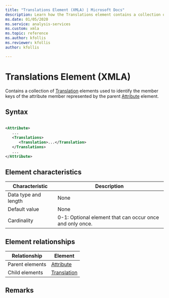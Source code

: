 ```yaml
---
title: "Translations Element (XMLA) | Microsoft Docs"
description: Learn how the Translations element contains a collection of Translation elements used to identify the member keys of the attribute member represented by the parent Attribute element.
ms.date: 01/05/2020
ms.service: analysis-services
ms.custom: xmla
ms.topic: reference
ms.author: kfollis
ms.reviewer: kfollis
author: kfollis

---
```

# Translations Element (XMLA)

  Contains a collection of [Translation](../xml-elements-properties/translation-element-xmla.md) elements used to identify the member keys of the attribute member represented by the parent [Attribute](../xml-elements-properties/attribute-element-xmla.md) element.  
  
## Syntax  
  
```xml  
  
<Attribute>  
   ...  
   <Translations>  
      <Translation>...</Translation>  
   </Translations>  
   ...  
</Attribute>  
```  
  
## Element characteristics  
  
|Characteristic|Description|  
|--------------------|-----------------|  
|Data type and length|None|  
|Default value|None|  
|Cardinality|0-1: Optional element that can occur once and only once.|  
  
## Element relationships  
  
|Relationship|Element|  
|------------------|-------------|  
|Parent elements|[Attribute](../xml-elements-properties/attribute-element-xmla.md)|  
|Child elements|[Translation](../xml-elements-properties/translation-element-xmla.md)|  
  
## Remarks  

